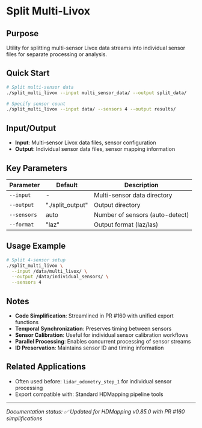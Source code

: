 # Split Multi-Livox

## Purpose
Utility for splitting multi-sensor Livox data streams into individual sensor files for separate processing or analysis.

## Quick Start
```bash
# Split multi-sensor data
./split_multi_livox --input multi_sensor_data/ --output split_data/

# Specify sensor count
./split_multi_livox --input data/ --sensors 4 --output results/
```

## Input/Output
- **Input**: Multi-sensor Livox data files, sensor configuration
- **Output**: Individual sensor data files, sensor mapping information

## Key Parameters
| Parameter | Default | Description |
|-----------|---------|-------------|
| `--input` | - | Multi-sensor data directory |
| `--output` | "./split_output" | Output directory |
| `--sensors` | auto | Number of sensors (auto-detect) |
| `--format` | "laz" | Output format (laz/las) |

## Usage Example
```bash
# Split 4-sensor setup
./split_multi_livox \
  --input /data/multi_livox/ \
  --output /data/individual_sensors/ \
  --sensors 4
```

## Notes
- **Code Simplification**: Streamlined in PR #160 with unified export functions
- **Temporal Synchronization**: Preserves timing between sensors  
- **Sensor Calibration**: Useful for individual sensor calibration workflows
- **Parallel Processing**: Enables concurrent processing of sensor streams
- **ID Preservation**: Maintains sensor ID and timing information

## Related Applications
- Often used before: `lidar_odometry_step_1` for individual sensor processing
- Export compatible with: Standard HDMapping pipeline tools

---
*Documentation status: ✅ Updated for HDMapping v0.85.0 with PR #160 simplifications*
